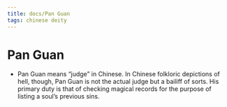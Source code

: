 ```yaml
---
title: docs/Pan Guan
tags: chinese deity
---
```


# Pan Guan 
- Pan Guan means “judge” in Chinese. In Chinese folkloric depictions of hell, though, Pan Guan is not the actual judge but a bailiff of sorts. His primary duty is that of checking magical records for the purpose of listing a soul’s previous sins.
